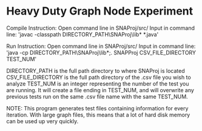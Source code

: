 # Heavy Duty Graph Node Experiment

Compile Instruction:
Open command line in SNAProj/src/
Input in command line: 'javac -classpath DIRECTORY_PATH\SNAProj\lib\* *.java'

Run Instruction:
Open command line in SNAProj/src/
Input in command line: 'java -cp DIRECTORY_PATH\SNAProj\lib\*;. SNAPProj CSV_FILE_DIRECTORY TEST_NUM'

<!--------------------------------------------------------------------------------------------------------------------->

DIRECTORY_PATH is the full path directory to where SNAProj is located
CSV_FILE_DIRECTORY is the full path directory of the .csv file you wish to analyze
TEST_NUM is an integer representing the number of the test you are running. It will create a file ending in TEST_NUM,
and will overwrite any previous tests run on the same .csv file name with the same TEST_NUM.

NOTE: This program generates test files containing information for every iteration. With large graph files, this means
      that a lot of hard disk memory can be used up very quickly.
